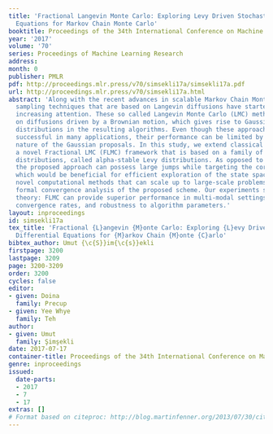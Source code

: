 ```yaml
---
title: 'Fractional Langevin Monte Carlo: Exploring Levy Driven Stochastic Differential
  Equations for Markov Chain Monte Carlo'
booktitle: Proceedings of the 34th International Conference on Machine Learning
year: '2017'
volume: '70'
series: Proceedings of Machine Learning Research
address: 
month: 0
publisher: PMLR
pdf: http://proceedings.mlr.press/v70/simsekli17a/simsekli17a.pdf
url: http://proceedings.mlr.press/v70/simsekli17a.html
abstract: 'Along with the recent advances in scalable Markov Chain Monte Carlo methods,
  sampling techniques that are based on Langevin diffusions have started receiving
  increasing attention. These so called Langevin Monte Carlo (LMC) methods are based
  on diffusions driven by a Brownian motion, which gives rise to Gaussian proposal
  distributions in the resulting algorithms. Even though these approaches have proven
  successful in many applications, their performance can be limited by the light-tailed
  nature of the Gaussian proposals. In this study, we extend classical LMC and develop
  a novel Fractional LMC (FLMC) framework that is based on a family of heavy-tailed
  distributions, called alpha-stable Levy distributions. As opposed to classical approaches,
  the proposed approach can possess large jumps while targeting the correct distribution,
  which would be beneficial for efficient exploration of the state space. We develop
  novel computational methods that can scale up to large-scale problems and we provide
  formal convergence analysis of the proposed scheme. Our experiments support our
  theory: FLMC can provide superior performance in multi-modal settings, improved
  convergence rates, and robustness to algorithm parameters.'
layout: inproceedings
id: simsekli17a
tex_title: 'Fractional {L}angevin {M}onte Carlo: Exploring {L}evy Driven Stochastic
  Differential Equations for {M}arkov Chain {M}onte {C}arlo'
bibtex_author: Umut {\c{S}}im{\c{s}}ekli
firstpage: 3200
lastpage: 3209
page: 3200-3209
order: 3200
cycles: false
editor:
- given: Doina
  family: Precup
- given: Yee Whye
  family: Teh
author:
- given: Umut
  family: Şimşekli
date: 2017-07-17
container-title: Proceedings of the 34th International Conference on Machine Learning
genre: inproceedings
issued:
  date-parts:
  - 2017
  - 7
  - 17
extras: []
# Format based on citeproc: http://blog.martinfenner.org/2013/07/30/citeproc-yaml-for-bibliographies/
---
```

